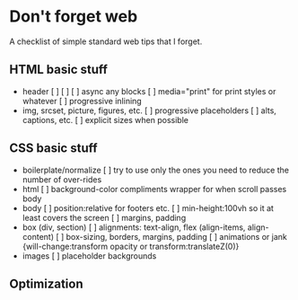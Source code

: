 # Don't forget web
A checklist of simple standard web tips that I forget.

## HTML basic stuff
  - header
    [ ] <meta charset="UTF-8">
    [ ] <meta name="viewport" content="width=device-width, initial-scale=1">
    [ ] async any blocks
    [ ] media="print" for print styles or whatever
    [ ] progressive inlining
  - img, srcset, picture, figures, etc.
    [ ] progressive placeholders
    [ ] alts, captions, etc.
    [ ] explicit sizes when possible


## CSS basic stuff
  - boilerplate/normalize
    [ ] try to use only the ones you need to reduce the number of over-rides
  - html
    [ ] background-color compliments wrapper for when scroll passes body
  - body
    [ ] position:relative for footers etc.
    [ ] min-height:100vh so it at least covers the screen
    [ ] margins, padding
  - box (div, section)
    [ ] alignments: text-align, flex (align-items, align-content)
    [ ] box-sizing, borders, margins, padding
    [ ] animations or jank {will-change:transform opacity or transform:translateZ(0)}
  - images
    [ ] placeholder backgrounds

## Optimization
